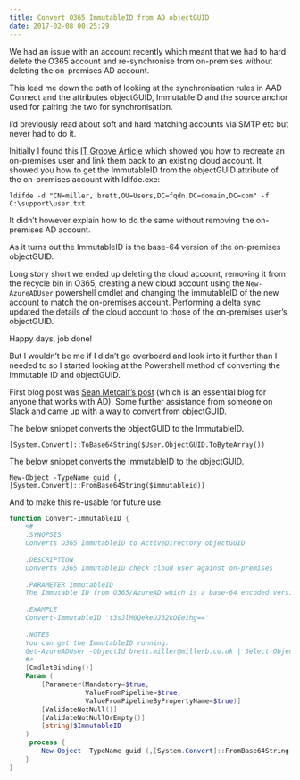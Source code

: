 ```yaml
---
title: Convert O365 ImmutableID from AD objectGUID
date: 2017-02-08 00:25:29
---
```

We had an issue with an account recently which meant that we had to hard delete the O365 account and re-synchronise from on-premises without deleting the on-premises AD account.

This lead me down the path of looking at the synchronisation rules in AAD Connect and the attributes objectGUID, ImmutableID and the source anchor used for pairing the two for synchronisation.

I’d previously read about soft and hard matching accounts via SMTP etc but never had to do it.

Initially I found this [IT Groove Article](http://itgroove.net/stellark/2016/03/25/recreate-a-deleted-user-in-ad-and-sync-to-office365/) which showed you how to recreate an on-premises user and link them back to an existing cloud account. It showed you how to get the ImmutableID from the objectGUID attribute of the on-premises account with ldifde.exe:

`ldifde -d "CN=miller, brett,OU=Users,DC=fqdn,DC=domain,DC=com" -f C:\support\user.txt`

It didn’t however explain how to do the same without removing the on-premises AD account.

As it turns out the ImmutableID is the base-64 version of the on-premises objectGUID.

Long story short we ended up deleting the cloud account, removing it from the recycle bin in O365, creating a new cloud account using the `New-AzureADUser` powershell cmdlet and changing the immutableID of the new account to match the on-premises account. Performing a delta sync updated the details of the cloud account to those of the on-premises user’s objectGUID.

Happy days, job done!

But I wouldn’t be me if I didn’t go overboard and look into it further than I needed to so I started looking at the Powershell method of converting the Immutable ID and objectGUID.

First blog post was [Sean Metcalf’s post](https://adsecurity.org/?p=478) (which is an essential blog for anyone that works with AD). Some further assistance from someone on Slack and came up with a way to convert from objectGUID.

The below snippet converts the objectGUID to the ImmutableID.

`[System.Convert]::ToBase64String($User.ObjectGUID.ToByteArray())`

The below snippet converts the ImmutableID to the objectGUID.

`New-Object -TypeName guid (,[System.Convert]::FromBase64String($immutableid))`

And to make this re-usable for future use.

```powershell
function Convert-ImmutableID {
    <#
    .SYNOPSIS
    Converts O365 ImmutableID to ActiveDirectory objectGUID
    
    .DESCRIPTION
    Converts O365 ImmutableID check cloud user against on-premises
    
    .PARAMETER ImmutableID
    The Immutable ID from O365/AzureAD which is a base-64 encoded version of the AD objectGUID
    
    .EXAMPLE
    Convert-ImmutableID 't3sJlM0QekeUJ32kOEe1hg=='
    
    .NOTES
    You can get the ImmutableID running:
    Get-AzureADUser -ObjectId brett.miller@millerb.co.uk | Select-Object immutableid
    #>
    [CmdletBinding()]
    Param (
        [Parameter(Mandatory=$true,
                   ValueFromPipeline=$true,
                   ValueFromPipelineByPropertyName=$true)]
        [ValidateNotNull()]
        [ValidateNotNullOrEmpty()]
        [string]$ImmutableID
    )
     process {
        New-Object -TypeName guid (,[System.Convert]::FromBase64String($immutableid))
    }
}
```